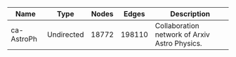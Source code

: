 | Name | Type | Nodes | Edges | Description |
| ---- | ---- | ----- | ----- | ----------- |
| ca-AstroPh | Undirected | 18772 | 198110 | Collaboration network of Arxiv Astro Physics. |